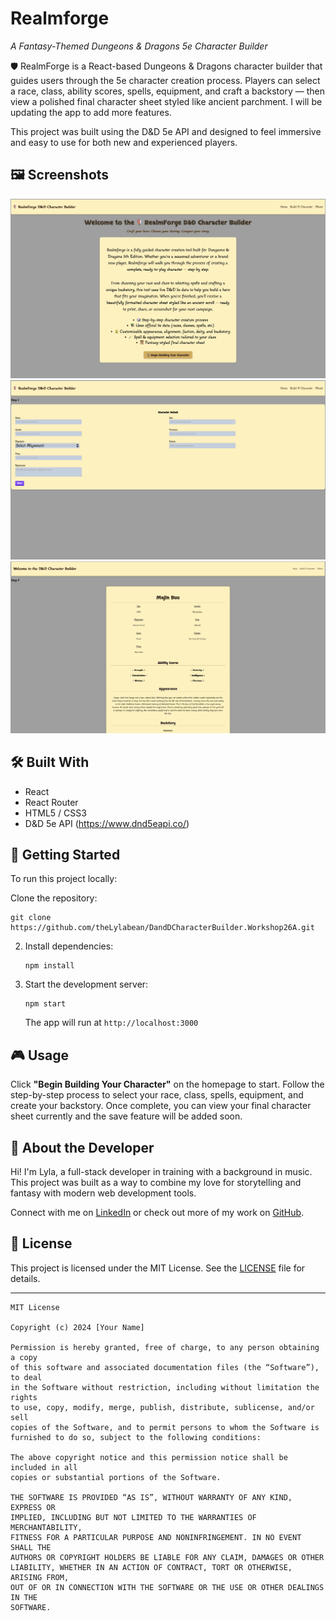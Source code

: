 # Realmforge
*A Fantasy-Themed Dungeons & Dragons 5e Character Builder*

🛡️ RealmForge is a React-based Dungeons & Dragons character builder that guides users through the 5e character creation process. Players can select a race, class, ability scores, spells, equipment, and craft a backstory — then view a polished final character sheet styled like ancient parchment. I will be updating the app to add more features.

This project was built using the D&D 5e API and designed to feel immersive and easy to use for both new and experienced players.

## 🖼️ Screenshots

![Homepage Screenshot](./screenshots/Homepage.png)
![Character Details Screenshot](./screenshots/CharacterDetails.png)
![Final Character Sheet Screenshot](./screenshots/FinalCharacterSheet.png)

## 🛠️ Built With

- React
- React Router
- HTML5 / CSS3
- D&D 5e API (https://www.dnd5eapi.co/)

## 🚀 Getting Started

To run this project locally:

Clone the repository:
   ```
git clone https://github.com/theLylabean/DandDCharacterBuilder.Workshop26A.git
   ```

2. Install dependencies:
   ```
   npm install
   ```

3. Start the development server:
   ```
   npm start
   ```

    The app will run at `http://localhost:3000`

## 🎮 Usage

Click **"Begin Building Your Character"** on the homepage to start. Follow the step-by-step process to select your race, class, spells, equipment, and create your backstory. Once complete, you can view your final character sheet currently and the save feature will be added soon.

## 👤 About the Developer

Hi! I'm Lyla, a full-stack developer in training with a background in music. This project was built as a way to combine my love for storytelling and fantasy with modern web development tools.

Connect with me on [LinkedIn](https://linkedin.com/in/lyladlynn) or check out more of my work on [GitHub](https://github.com/theLylabean).

## 📜 License
This project is licensed under the MIT License. See the [LICENSE](./LICENSE) file for details.

---

```
MIT License

Copyright (c) 2024 [Your Name]

Permission is hereby granted, free of charge, to any person obtaining a copy
of this software and associated documentation files (the “Software”), to deal
in the Software without restriction, including without limitation the rights
to use, copy, modify, merge, publish, distribute, sublicense, and/or sell
copies of the Software, and to permit persons to whom the Software is
furnished to do so, subject to the following conditions:

The above copyright notice and this permission notice shall be included in all
copies or substantial portions of the Software.

THE SOFTWARE IS PROVIDED “AS IS”, WITHOUT WARRANTY OF ANY KIND, EXPRESS OR
IMPLIED, INCLUDING BUT NOT LIMITED TO THE WARRANTIES OF MERCHANTABILITY,
FITNESS FOR A PARTICULAR PURPOSE AND NONINFRINGEMENT. IN NO EVENT SHALL THE
AUTHORS OR COPYRIGHT HOLDERS BE LIABLE FOR ANY CLAIM, DAMAGES OR OTHER
LIABILITY, WHETHER IN AN ACTION OF CONTRACT, TORT OR OTHERWISE, ARISING FROM,
OUT OF OR IN CONNECTION WITH THE SOFTWARE OR THE USE OR OTHER DEALINGS IN THE
SOFTWARE.
